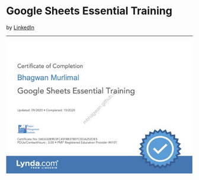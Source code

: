 <h1>Google Sheets Essential Training</h1>
by <a href="https://www.linkedin.com/learning/google-sheets-essential-training-2021">LinkedIn</a>
<hr>

![Certificate of Achievement](/images/google_sheets_essential_training.jpg)
